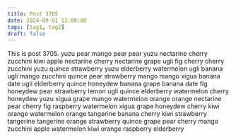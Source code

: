 ```yaml
---
title: Post 3705
date: 2024-09-01 12:00:00
tags: [tag1, tag2]
draft: false
---
```

This is post 3705.
yuzu
pear
mango
pear
pear
yuzu
nectarine
cherry
zucchini
kiwi
apple
nectarine
cherry
nectarine
grape
ugli
fig
cherry
cherry
zucchini
yuzu
quince
strawberry
yuzu
elderberry
watermelon
ugli
banana
ugli
mango
zucchini
quince
pear
strawberry
mango
mango
xigua
banana
date
ugli
elderberry
quince
honeydew
banana
grape
banana
date
fig
honeydew
pear
strawberry
lemon
ugli
quince
elderberry
watermelon
cherry
honeydew
yuzu
xigua
grape
mango
watermelon
orange
orange
nectarine
pear
cherry
fig
raspberry
watermelon
xigua
grape
honeydew
cherry
kiwi
orange
watermelon
orange
tangerine
banana
cherry
kiwi
strawberry
tangerine
tangerine
orange
strawberry
quince
grape
pear
cherry
mango
zucchini
apple
watermelon
kiwi
orange
raspberry
elderberry

